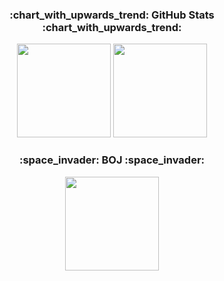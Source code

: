 <!--
**ariana9rande/ariana9rande** is a ✨ _special_ ✨ repository because its `README.md` (this file) appears on your GitHub profile.

Here are some ideas to get you started:

- 🔭 I’m currently working on ...
- 🌱 I’m currently learning ...
- 👯 I’m looking to collaborate on ...
- 🤔 I’m looking for help with ...
- 💬 Ask me about ...
- 📫 How to reach me: ...
- 😄 Pronouns: ...
- ⚡ Fun fact: ...
-->


<h3 align="center">:chart_with_upwards_trend: GitHub Stats :chart_with_upwards_trend:   </h3>
  
<p align="center">
  <img height="150em" src="https://github-readme-stats.vercel.app/api?username=ariana9rande&show_icons=true&include_all_commits=true&theme=dracula">
  <img height="150em" src="https://github-readme-stats.vercel.app/api/top-langs/?username=ariana9rande&layout=compact&theme=vue">
</p>

<h3 align="center">:space_invader: BOJ :space_invader:</h3>

<div align="center">
  <img height="150em" src="http://mazassumnida.wtf/api/v2/generate_badge?boj=ariana9rande">
</div>

